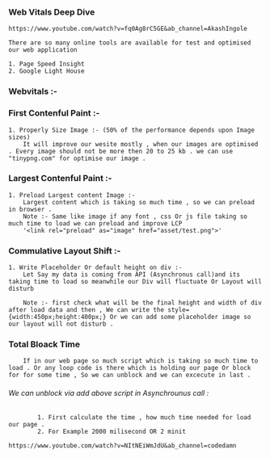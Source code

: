 ### Web Vitals Deep Dive 
    https://www.youtube.com/watch?v=fq0Ag8rC5GE&ab_channel=AkashIngole

    There are so many online tools are available for test and optimised our web application 

    1. Page Speed Insight 
    2. Google Light House 
### Webvitals :-
   ### First Contenful Paint :- 
    1. Properly Size Image :- (50% of the performance depends upon Image sizes)
        It will improve our wesite mostly , when our images are optimised . Every image should not be more then 20 to 25 kb . we can use "tinypng.com" for optimise our image . 
   ### Largest Contenful Paint :- 
    1. Preload Largest content Image :- 
        Largest content which is taking so much time , so we can preload in browser .
        Note :- Same like image if any font , css Or js file taking so much time to load we can preload and improve LCP 
        '<link rel="preload" as="image" href="asset/test.png">'
   ### Commulative Layout Shift :- 
    1. Write Placeholder Or default height on div :- 
        Let Say my data is coming from API (Asynchronus call)and its taking time to load so meanwhile our Div will fluctuate Or Layout will disturb 

        Note :- first check what will be the final height and width of div after load data and then , We can write the style={width:450px;height:400px;} Or we can add some placeholder image so our layout will not disturb . 
   ### Total Bloack Time 
        If in our web page so much script which is taking so much time to load . Or any loop code is there which is holding our page Or block for for some time , So we can unblock and we can excecute in last .

   <script> 
            for(let i=0;i<100000;i++){
                console.log(i)
            }
    </script>

   ###### We can unblock via add above script in Asynchrounus call : 
            1. First calculate the time , how much time needed for load our page .
            2. For Example 2000 milisecond OR 2 minit 

   <script>
        setTimeout(()=>{
                for(let i=0;i<100000;i++){
                    console.log(i)
                }
        },2000) 
    </script>




    https://www.youtube.com/watch?v=NItNEiWmJdU&ab_channel=codedamn